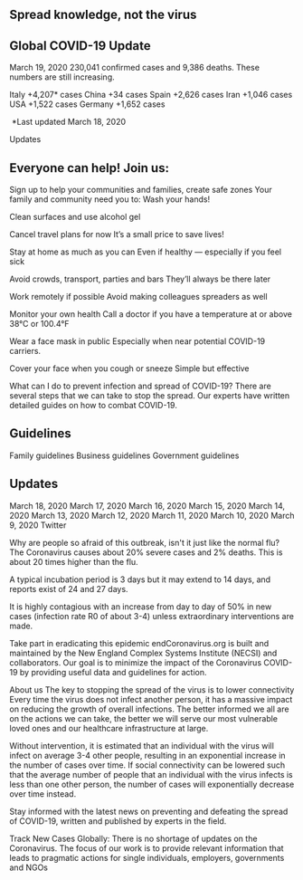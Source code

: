 ## Spread knowledge, not the virus

## Global COVID-19 Update

March 19, 2020
230,041 confirmed cases
and 9,386 deaths. These numbers are still increasing.

Italy +4,207* cases
China +34 cases
Spain +2,626 cases
Iran +1,046 cases
USA +1,522 cases
Germany +1,652 cases

‍
*Last updated March 18, 2020

Updates


## Everyone can help! Join us:

Sign up
to help your communities and families, create safe zones
Your family and community need you to:
Wash your hands!

Clean surfaces and use alcohol gel


Cancel travel plans for now
It’s a small price to save lives!


Stay at home as much as you can
Even if healthy — especially if you feel sick

Avoid crowds, transport, parties and bars
They’ll always be there later


Work remotely if possible
Avoid making colleagues spreaders as well

Monitor your own health
Call a doctor if you have a temperature at or above 38°C or 100.4°F


Wear a face mask in public
Especially when near potential COVID-19 carriers.


Cover your face when you cough or sneeze
Simple but effective


What can I do to prevent infection and spread of COVID-19?
There are several steps that we can take to stop the spread. Our experts have written detailed guides on how to combat COVID-19.


## Guidelines

Family guidelines
Business guidelines
Government guidelines


## Updates


March 18, 2020
March 17, 2020
March 16, 2020
March 15, 2020
March 14, 2020
March 13, 2020
March 12, 2020
March 11, 2020
March 10, 2020
March 9, 2020
Twitter

Why are people so afraid of this outbreak, isn't it just like the normal flu?
The Coronavirus causes about 20% severe cases and 2% deaths. This is about 20 times higher than the flu.

A typical incubation period is 3 days but it may extend to 14 days, and reports exist of 24 and 27 days.

It is highly contagious with an increase from day to day of 50% in new cases (infection rate R0 of about 3-4) unless extraordinary interventions are made.

Take part in eradicating this epidemic
endCoronavirus.org is built and maintained by the New England Complex Systems Institute (NECSI) and collaborators.  Our goal is to minimize the impact of the Coronavirus COVID-19 by providing useful data and guidelines for action.

About us
The key to stopping the spread of the virus is to lower connectivity
Every time the virus does not infect another person, it has a massive impact on reducing the growth of overall infections. The better informed we all are on the actions we can take, the better we will serve our most vulnerable loved ones and our healthcare infrastructure at large.

Without intervention, it is estimated that an individual with the virus will infect on average 3-4 other people, resulting in an exponential increase in the number of cases over time. If social connectivity can be lowered such that the average number of people that an individual with the virus infects is less than one other person, the number of cases will exponentially decrease over time instead.

Stay informed with the latest news on preventing and defeating the spread of COVID-19, written and published by experts in the field.

Track New Cases Globally:
‍There is no shortage of updates on the Coronavirus. The focus of our work is to provide relevant information that leads to pragmatic actions for single individuals, employers, governments and NGOs  
